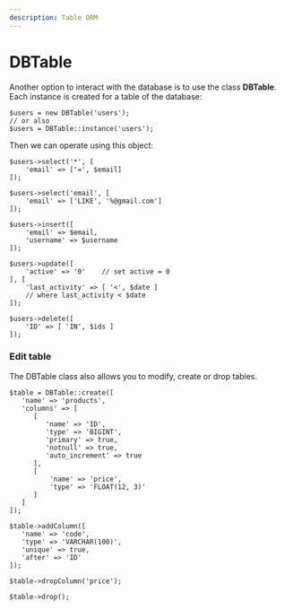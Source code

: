 ```yaml
---
description: Table ORM
---
```


# DBTable

Another option to interact with the database is to use the class **DBTable**. Each instance is created for a table of the database:

```
$users = new DBTable('users');
// or also
$users = DBTable::instance('users');
```

Then we can operate using this object:

```
$users->select('*', [
    'email' => ['=', $email]
]);

$users->select('email', [
    'email' => ['LIKE', '%@gmail.com']
]);

$users->insert([
    'email' => $email,
    'username' => $username
]);

$users->update([
    'active' => '0'    // set active = 0
], [
    'last_activity' => [ '<', $date ]
    // where last_activity < $date
]);

$users->delete([
    'ID' => [ 'IN', $ids ]
]);
```

### Edit table

The DBTable class also allows you to modify, create or drop tables.

```
$table = DBTable::create([
   'name' => 'products',
   'columns' => [
      [
         'name' => 'ID',
         'type' => 'BIGINT',
         'primary' => true,
         'notnull' => true,
         'auto_increment' => true
      ],
      [
          'name' => 'price',
          'type' => 'FLOAT(12, 3)'
      ]
   ]
]);

$table->addColumn([
   'name' => 'code',
   'type' => 'VARCHAR(100)',
   'unique' => true,
   'after' => 'ID'
]);

$table->dropColumn('price');

$table->drop();
```
